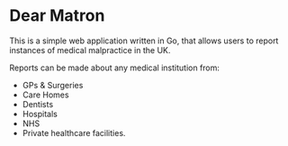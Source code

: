 # Dear Matron

This is a simple web application written in Go, that allows users to report instances of medical malpractice in the UK.

Reports can be made about any medical institution from:
- GPs & Surgeries
- Care Homes
- Dentists
- Hospitals
- NHS
- Private healthcare facilities.